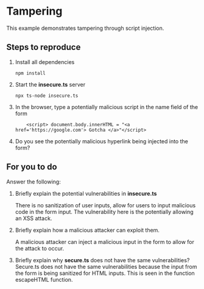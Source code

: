 # Tampering

This example demonstrates tampering through script injection.

## Steps to reproduce

1. Install all dependencies

   `npm install`

2. Start the **insecure.ts** server

   `npx ts-node insecure.ts`

3. In the browser, type a potentially malicious script in the name field of the form

    ```
        <script> document.body.innerHTML = "<a href='https://google.com'> Gotcha </a>"</script>
    ```

4. Do you see the potentially malicious hyperlink being injected into the form?

## For you to do

Answer the following:

1. Briefly explain the potential vulnerabilities in **insecure.ts**

   There is no sanitization of user inputs, allow for users to input malicious code in the form
   input. The vulnerability here is the potentially allowing an XSS attack.

2. Briefly explain how a malicious attacker can exploit them.

   A malicious attacker can inject a malicious input in the form to allow for the attack to occur.

3. Briefly explain why **secure.ts** does not have the same vulnerabilities?
   Secure.ts does not have the same vulnerabilities because the input from the form is being
   sanitized for HTML inputs. This is seen in the function  
   escapeHTML function. 